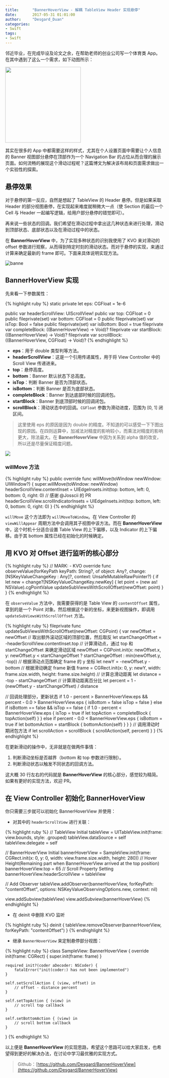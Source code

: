```yaml
---
title:      "BannerHoverView - 解耦 TableView Header 实现悬停"
date:       2017-05-31 01:01:00
author:     "Desgard_Duan"
categories:
- Swift
tags:
- Swift 
---
```



邻近毕业，在完成毕设及论文之余，在帮助老师的创业公司写一个体育类 App。在其中遇到了这么一个需求，如下动图所示：

<img src= "http://7xwh85.com1.z0.glb.clouddn.com/%E6%9C%AA%E5%91%BD%E5%90%8D.gif" width="240px">

其实在很多的 App 中都需要这样的样式，尤其在个人设置页面中需要让个人信息的 Banner 视图部分悬停在顶部作为一个 Navigation Bar 的占位从而合理的展示页面。如何流畅的展现这个滑动过程呢？这篇博文为解决该布局和页面需求做出一个实验性的探索。

## 悬停效果

对于悬停的第一反应，自然是想起了 TableView 的 Header 悬停。但是如果采取 Header 的部分视图悬停，在实现起来难度就稍微大一点（使 Section 的最后一个 Cell 与 Header 一起编写逻辑，给用户部分悬停的错觉即可）。

再来说一些状态的回调。我们希望在滑动过程中拿出这几种状态来进行处理，滑动到顶部状态、底部状态以及在滑动过程中的状态。

在 **BannerHoverView** 中，为了实现多种状态的识别我使用了 KVO 来对滑动的 offset 参数进行观察，从而得到特定时刻的滑动状态。而对于悬停的实现，来通过计算来确定最新的 frame 即可。下面来具体说明实现方法。

![banne](http://7xwh85.com1.z0.glb.clouddn.com/banner-1.png)



## BannerHoverView 实现

先来看一下参数属性：

{% highlight ruby %}
static private let eps: CGFloat = 1e-6
    
public var headerScrollView: UIScrollView!
public var top: CGFloat = 0
public fileprivate(set) var bottom: CGFloat = 0
public fileprivate(set) var isTop: Bool = false
public fileprivate(set) var isBottom: Bool = true
fileprivate var completeBlock: ((BannerHoverView) -> Void)?
fileprivate var startBlock: ((BannerHoverView) -> Void)?
fileprivate var scrollBlock: ((BannerHoverView, CGFloat) -> Void)?
{% endhighlight %}

* **eps**：用于 double 类型判等方法。
* **headerScrollView**：这是一个引用传递属性，用于将 View Controller 中的 Scroll View 传递进来。
* **top**：悬停高度。
* **bottom**：Banner 默认状态下总高度。
* **isTop**：判断 Banner 是否为顶部状态。
* **isBottom**：判断 Banner 是否为底部状态。
* **completeBlock**：Banner 到达底部时候的回调闭包。
* **startBlock**：Banner 到底顶部时候的回调闭包。
* **scrollBlock**：滑动状态中的回调。`CGFloat` 参数为滑动进度，范围为 [0, 1] 闭区间。

> 这里使用 eps 的原因是因为 double 的精度。不知道的可以感受一下下图出现的原因。在四则运算中，加减法对精度的影响较小，而乘法对精度的影响更大，除法最大。在 **BannerHoverView** 中因为关系到 alpha 值的改变，所以还是尽量保证精度问题。

![](http://7xwh85.com1.z0.glb.clouddn.com/14961963046903.jpg)


### willMove 方法

{% highlight ruby %}
public override func willMove(toWindow newWindow: UIWindow?) {
   super.willMove(toWindow: newWindow)
   headerScrollView.contentInset = UIEdgeInsets.init(top: bottom, left: 0, bottom: 0, right: 0)
   // 感谢 @Josscii 的 PR
   headerScrollView.scrollIndicatorInsets = UIEdgeInsets.init(top: bottom, left: 0, bottom: 0, right: 0)
}
{% endhighlight %}

`willMove` 这个方法即为 `willMoveToWindow`。在 View Controller 的 `viewWillAppear` 周期方法中会调用其子视图中该方法。而在 **BannerHoverView** 中，这个时机十分适合设置 Table View 的上下偏移，以及 Indicator 的上下偏移。由于其 bottom 属性已经在初始化的时候确定。

## 用 KVO 对 Offset 进行监听的核心部分

{% highlight ruby %}
// MARK: - KVO
override func observeValue(forKeyPath keyPath: String?, of object: Any?, change: [NSKeyValueChangeKey : Any]?, context: UnsafeMutableRawPointer?) {
   if let new = change?[NSKeyValueChangeKey.newKey] {
       let point = (new as! NSValue).cgPointValue
       updateSubViewsWithScrollOffset(newOffset: point)
   }
}
{% endhighlight %}

在 `observeValue` 方法中，我需要获得的是 Table View 的 `contentOffset` 属性，拿到的是一个 Point 对象。然后根据这个新的坐标，来更新视图操作，即调用 `updateSubViewsWithScrollOffset` 方法。

{% highlight ruby %}
fileprivate func updateSubViewsWithScrollOffset(newOffset: CGPoint) {
   var newOffset = newOffset
   // 取出额外滚动区域的顶部位置，然后取反
   let startChangeOffset = -headerScrollView.contentInset.top
   // 计算滑动点，通过 top 和 startChangeOffset 来确定滑动区域
   newOffset = CGPoint.init(x: newOffset.x, y: newOffset.y < startChangeOffset ? startChangeOffset : min(newOffset.y, -top))
   // 根据滑动点范围确定 frame 的 y 坐标
   let newY = -newOffset.y - bottom
   // 根据滑动确定 frame 新值
   frame = CGRect.init(x: 0, y: newY, width: frame.size.width, height: frame.size.height)
   // 计算总滑动距离
   let distance = -top - startChangeOffset
   // 计算滑动距离百分比
   let percent = 1 - (newOffset.y - startChangeOffset) / distance
   
   // 回调处理部分，更新状态
   if 1.0 - percent > BannerHoverView.eps && percent - 0.0 > BannerHoverView.eps {
       isBottom = false
       isTop = false
   }
   else if isBottom == false && isTop == false {
       if 1.0 - percent < BannerHoverView.eps {
           isTop = true
           if let topAction = completeBlock {
               topAction(self)
           }
       }
       else if percent - 0.0 < BannerHoverView.eps {
           isBottom = true
           if let bottomAction = startBlock {
               bottomAction(self)
           }
       }
   }
   // 调用滑动时期闭包方法
   if let scrollAction = scrollBlock {
       scrollAction(self, percent)
   }
}
{% endhighlight %}

在更新滑动的操作中，无非就是在做两件事情：

1. 判断滑动坐标是否越界（bottom 和 top 参数进行限制）。
2. 判断滑动状态以触发不同状态的回调方法。

这大概 30 行左右的代码就是 **BannerHoverView** 的核心部分，感觉较为精简。如果有更好的实现方法，欢迎 PR。

## 在 View Controller 初始化 BannerHoverView

你只需要三步就可以初始化 BannerHoverView 并使用：

* 对其中的 `headerScrollView` 进行关联：

{% highlight ruby %}
// TableView Initial
tableView = UITableView.init(frame: view.bounds, style: .grouped)
tableView.dataSource = self
tableView.delegate = self

// BannerHoverView Initial
bannerHoverView = SampleView.init(frame: CGRect.init(x: 0, y: 0, width: view.frame.size.width, height: 280))
// Hover Height(Remaining part when BannerHoverView arrived at the top position)
bannerHoverView.top = 65
// Scroll Property Setting
bannerHoverView.headerScrollView = tableView

// Add Observer
tableView.addObserver(bannerHoverView, forKeyPath: "contentOffset", options: NSKeyValueObservingOptions.new, context: nil)
        
view.addSubview(tableView)
view.addSubview(bannerHoverView)
{% endhighlight %}

* 在 deinit 中删除 KVO 监听

{% highlight ruby %}
deinit {
    tableView.removeObserver(bannerHoverView, forKeyPath: "contentOffset")
}
{% endhighlight %}

* 继承 `BannerHoverView` 来定制悬停部分视图：

{% highlight ruby %}
class SampleView: BannerHoverView {
    override init(frame: CGRect) {
        super.init(frame: frame)
    }
    
    required init?(coder aDecoder: NSCoder) {
        fatalError("init(coder:) has not been implemented")
    }
    
    self.setScrollAction { (view, offset) in
        // offset - distance percent
    }

    self.setTopAction { (view) in
        // scroll top callback
    }

    self.setBottomAction { (view) in
        // scroll bottom callback
    }
}
{% endhighlight %}

以上便是 **BannerHoverView** 的实现思路，希望这个思路可以给大家启发，也希望得到更好的解决办法，在讨论中学习最优雅的实现方式。

> Github：[https://github.com/Desgard/BannerHoverView](https://github.com/Desgard/BannerHoverView)

